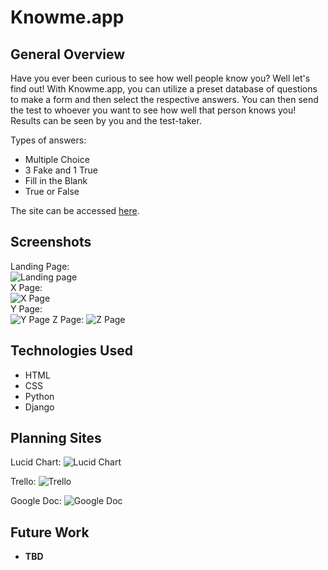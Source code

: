 # **Knowme.app**  

## General Overview  
Have you ever been curious to see how well people know you? Well let's find out! With Knowme.app, you can utilize a preset database of questions to make a form and then select the respective answers. You can then send the test to whoever you want to see how well that person knows you! Results can be seen by you and the test-taker.

Types of answers:
- Multiple Choice
- 3 Fake and 1 True
- Fill in the Blank
- True or False


The site can be accessed [here](x).  

## Screenshots  
Landing Page:  
![Landing page](Landing)  
X Page:  
![X Page](x)  
Y Page:  
![Y Page](y)
Z Page:
![Z Page](z)

## Technologies Used  
- HTML
- CSS
- Python
- Django

## Planning Sites
Lucid Chart:
![Lucid Chart](https://lucid.app/lucidchart/15493094-dd98-45e9-8abe-02239b865b7d/edit?view_items=ZCBeVaQ_XuSg&invitationId=inv_05cb29b0-0f48-49ef-9eeb-25588b29af2d)

Trello:
![Trello](https://trello.com/invite/b/AxeYNFev/ATTI688278d5db9789e9a50fe2a55833cf14A536C921/knowmeapp)

Google Doc:
![Google Doc](https://docs.google.com/document/d/1ZKIrL7_7BnaMPc0V7jeXQT0wU9mXj5T9_VeI5Gpg6_o/edit?usp=sharing)

## Future Work  
- **TBD**  